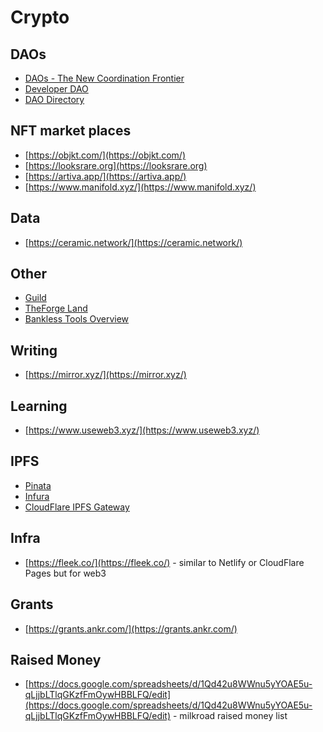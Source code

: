 # Crypto

## DAOs

- [DAOs - The New Coordination Frontier](https://docs.google.com/presentation/d/1fLJvPOvibcCUpJ9ES44_cdoX5Hb7LpDaloGWz5FbUEM/edit#slide=id.gec41538503_0_399)
- [Developer DAO](https://www.developerdao.com/)
- [DAO Directory](https://directory.superdao.co/)

## NFT market places

- [https://objkt.com/](https://objkt.com/)
- [https://looksrare.org](https://looksrare.org)
- [https://artiva.app/](https://artiva.app/)
- [https://www.manifold.xyz/](https://www.manifold.xyz/)

## Data

- [https://ceramic.network/](https://ceramic.network/)

## Other

- [Guild](https://alpha.guild.xyz/)
- [TheForge Land](https://www.theforge.land/)
- [Bankless Tools Overview](https://metaversal.banklesshq.com/p/tools-for-nft-summer-?r=2d5aw)

## Writing

- [https://mirror.xyz/](https://mirror.xyz/)

## Learning

- [https://www.useweb3.xyz/](https://www.useweb3.xyz/)

## IPFS

- [Pinata](https://www.pinata.cloud/)
- [Infura](https://infura.io/)
- [CloudFlare IPFS Gateway](https://developers.cloudflare.com/distributed-web/ipfs-gateway)

## Infra

- [https://fleek.co/](https://fleek.co/) - similar to Netlify or CloudFlare Pages but for web3

## Grants

- [https://grants.ankr.com/](https://grants.ankr.com/)

## Raised Money

- [https://docs.google.com/spreadsheets/d/1Qd42u8WWnu5yYOAE5u-qLjjbLTlqGKzfFmOywHBBLFQ/edit](https://docs.google.com/spreadsheets/d/1Qd42u8WWnu5yYOAE5u-qLjjbLTlqGKzfFmOywHBBLFQ/edit) - milkroad raised money list
